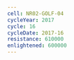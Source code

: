 ```yaml
---
cell: NR02-GOLF-04
cycleYear: 2017
cycle: 16
cycleDate: 2017-16
resistance: 610000
enlightened: 600000 
---
```

      